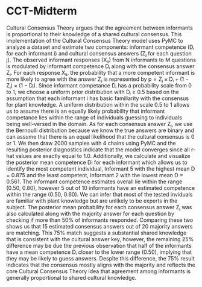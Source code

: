 # CCT-Midterm

  Cultural Consensus Theory argues that the agreement between informants is proportional to their knowledge of a shared cultural consensus. This implementation of the Cultural Consensus Theory model uses PyMC to analyze a dataset and estimate two components: informant competence (Dᵢ for each informant i) and cultural consensus answers (Zⱼ for each question j). The observed informant responses (Xᵢⱼ) from N informants to M questions is modulated by informant competence Dᵢ along with the consensus answer Zⱼ. For each response Xᵢⱼ, the probability that a more competent informant is more likely to agree with the answer Zⱼ is represented by p = Zⱼ × Dᵢ + (1 − Zⱼ) × (1 − Dᵢ). 
  Since informant competance Dᵢ has a probability scale from 0 to 1, we choose a uniform prior distribution with Dᵢ ≥ 0.5 based on the assumption that each informant i has basic familiarity with the consensus for plant knowledge. A uniform distribution within the scale 0.5 to 1 allows us to assume there is an equally likely probability that informant competance lies within the range of individuals guessing to individuals being well-versed in the domain. 
  As for each consensus answer Zⱼ, we use the Bernoulli distribution because we know the true answers are binary and can assume that there is an equal likelihood that the cultural consensus is 0 or 1. 
  We then draw 2000 samples with 4 chains using PyMC and the resulting posterior diagnostics indicate that the model converges since all r-hat values are exactly equal to 1.0. 
  Additionally, we calculate and visualize the posterior mean competence Di for each informant which allows us to identify the most competent individual, Informant 5 with the highest mean D = 0.875 and the least competent, Informant 2 with the lowest mean D = 0.561. The informant competence estimates overall lie within the range (0.50, 0.80), however 5 out of 10 informants have an estimated competence within the range (0.50, 0.60). We can infer that most of the tested inviduals are familiar with plant knowledge but are unlikely to be experts in the subject.
  The posterior mean probability for each consensus answer Zⱼ was also calculated along with the majority answer for each question by checking if more than 50% of informants responded. Comparing these two shows us that 15 estimated consensus answers out of 20 majority answers are matching. This 75% match suggests a substantial shared knowledge that is consistent with the cultural answer key, however, the remaining 25% difference may be due the previous observation that half of the informants have a mean competence Dᵢ closer to the lower range (0.50), implying that they may be likely to guess answers. Despite this difference, the 75% result indicates that the consensus mostly aligns with the majority and reflects the core Cultural Consensus Theory idea that agreement among informants is generally proportional to shared cultural knowledge. 
